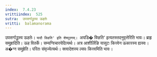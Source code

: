 ```yaml
---
index:  7.4.23
vrittiindex:  525
sutra:  उपसर्गाद्ध्रस्व ऊहतेः
vritti:  balamanorama 
---
```


उपसर्गाद्ध्रस्व ऊहतेः। `यादौ क्ङिति' इति शेषपूरणम्। `अयडि� क्ङिति' इत्यतस्तदनुवृत्तेरिति भावः। ब्राहृ समुह्रादिति। ऊह वितर्के। सम्यग्विचारयेदित्यर्थः। अत्र आशीर्लिङि यासुटः कित्त्वेन ऊकारस्य ह्यस्वः। अ�ग्न समुह्रेति। परितः संमृज्येत्यर्थः। क्त्वादेशस्य ल्यपः कित्त्वमिति भावः। 

